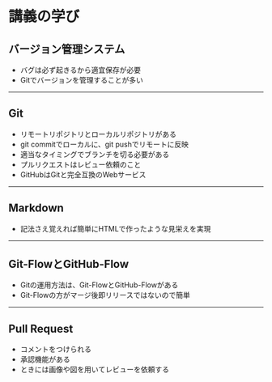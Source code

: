 # 講義の学び
## バージョン管理システム
* バグは必ず起きるから適宜保存が必要
* Gitでバージョンを管理することが多い
***
## Git
* リモートリポジトリとローカルリポジトリがある
* git commitでローカルに、git pushでリモートに反映
* 適当なタイミングでブランチを切る必要がある
* プルリクエストはレビュー依頼のこと
* GitHubはGitと完全互換のWebサービス
***
## Markdown
* 記法さえ覚えれば簡単にHTMLで作ったような見栄えを実現
***
## Git-FlowとGitHub-Flow
* Gitの運用方法は、Git-FlowとGitHub-Flowがある
* Git-Flowの方がマージ後即リリースではないので簡単
***
## Pull Request
* コメントをつけられる
* 承認機能がある
* ときには画像や図を用いてレビューを依頼する
